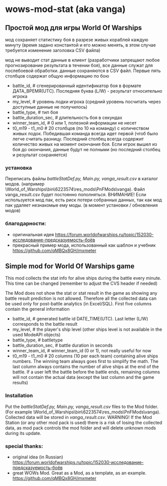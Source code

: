# wows-mod-stat (aka vanga)

## Простой мод для игры World Of Warships 

мод сохраняет статистику боя в разрезе живых кораблей каждую минуту (время задано константой и его можно менять, в этом случае требуется изменение заголовка CSV файла)

мод не выводит стат данные в клиент (разработчики запрещают любое прогнозирование результата в течении боя), все данные служат для послебоевой обработки.
данные сохраняются в CSV файл. Первые пять столбцов содержат общую информацию по бою
- battle_id,            # сгенерированный идентификатор боя в формате ДАТА_ВРЕМЯ(UTC). Последняя буква (L/W) - результат относительно игрока
- my_level,             # уровень лодки игрока (средний уровень посчитать через доступные данные не получилось)
- battle_type,          # тип боя
- battle_duration_sec,  # длительность боя в секундах
- winner_team_id,       # 0 или 1, полезной информации не несет
- t0_m19 - t1_m0        # 20 столбцов (по 10 на команду) с количеством живых лодок. Победившая команда всегда идет первой (чтоб было легче считать разницу. Последний столбец всегда содержит количество живых на момент окончания боя. Если игрок вышел из боя до окончания, данные будут не полными (но последний столбец и результат сохраняется)

### установка
Переписать файлы *battleStatDef.py, Main.py, vanga_result.csv* в каталог модов. (например \World_of_Warships\bin\6223574\res_mods\PnFMods\vanga\). Файл vanga_result.csv будет постоянно пополняться. 
ВНИМАНИЕ! Если используется мод пак, есть риск потери собранных данных, так как мод пак удаляет незнакомые ему моды. (в момент установки / обновления модов)

### благодарности:
* оригинальная идея https://forum.worldofwarships.ru/topic/152030-исследование-предсказуемость-боёв
* прекрасный пример мода, использованный как шаблон и учебник https://github.com/qMBQx8GH/mxmeter


## Simple mod for World Of Warships game
This mod collects the stat info for alive ships during the battle every minute. This time can be changed (remember to adjust the CVS header if needed)

The Mod does not show the stat or stat result in the game as showing any battle result prediction is not allowed. Therefore all the collected data can be used only for post-battle analytics (in Excel/SQL). First five columns contain the general information

- battle_id,            # generated battle id DATE_TIME(UTC). Last letter (L/W) corresponds to the battle result
- my_level,             # the player's ship level (other ships level is not available in the used ModeAPI objects)
- battle_type,          # battletype
- battle_duration_sec,  # battle duration in seconds
- winner_team_id,       # winner_team_id (0 or 1), not really useful for now
- t0_m19 - t1_m0        # 20 columns (10 per each team) containing alive ships numbers. The winning team always goes first to simplify the math. The last column always contains the number of alive ships at the end of the battle. If a user left the battle before the battle ends, remaining columns will not contain the actual data (except the last column and the game results)

### Installation
Put the  *battleStatDef.py, Main.py, vanga_result.csv* files to the Mod folder. (For example \World_of_Warships\bin\6223574\res_mods\PnFMods\vanga\).   Collected data will be stored in *vanga_result.csv*. 
WARNING! If the Mod Station (or any other mod pack is used) there is a risk of losing the collected data, as mod pack controls the mod folder and will delete unknown mods during its update.

### special thanks:
* original idea (in Russian) https://forum.worldofwarships.ru/topic/152030-исследование-предсказуемость-боёв
* great WOWs Mod. Great as a Mod, as a template, as an example. https://github.com/qMBQx8GH/mxmeter
